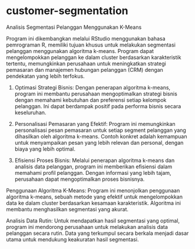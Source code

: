 # customer-segmentation
Analisis Segmentasi Pelanggan Menggunakan K-Means

Program ini dikembangkan melalui RStudio menggunakan bahasa pemrograman R, memiliki tujuan khusus untuk melakukan segmentasi pelanggan menggunakan algoritma k-means. Program dapat mengelompokkan pelanggan ke dalam cluster berdasarkan karakteristik tertentu, memungkinkan perusahaan untuk meningkatkan strategi pemasaran dan manajemen hubungan pelanggan (CRM) dengan pendekatan yang lebih terfokus.

1. Optimasi Strategi Bisnis:
Dengan penerapan algoritma k-means, program ini membantu perusahaan mengoptimalkan strategi bisnis dengan memahami kebutuhan dan preferensi setiap kelompok pelanggan. Ini dapat berdampak positif pada performa
bisnis secara keseluruhan.

2. Personalisasi Pemasaran yang Efektif:
Program ini memungkinkan personalisasi pesan pemasaran untuk setiap segment pelanggan yang dihasilkan oleh algoritma k-means. Contoh konkret adalah kemampuan untuk menyampaikan pesan yang lebih relevan dan personal, dengan biaya yang lebih optimal.

3. Efisiensi Proses Bisnis:
Melalui penerapan algoritma k-means dan analisis data pelanggan, program ini memberikan efisiensi dalam memahami profil pelanggan. Dengan informasi yang lebih tajam, perusahaan dapat mengoptimalkan proses bisnisnya.

Penggunaan Algoritma K-Means:
Program ini menonjolkan penggunaan algoritma k-means, sebuah metode yang efektif untuk mengelompokkan data ke dalam cluster berdasarkan kesamaan karakteristik. Algoritma ini membantu menghasilkan segmentasi yang akurat.

Analisis Data Rutin:
Untuk mendapatkan hasil segmentasi yang optimal, program ini mendorong perusahaan untuk melakukan analisis data pelanggan secara rutin. Data yang terkumpul secara berkala menjadi dasar utama untuk mendukung keakuratan hasil segmentasi.
